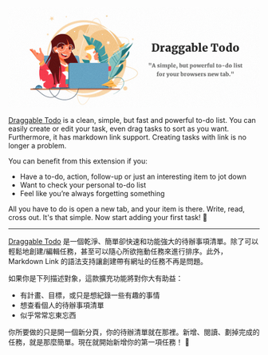 [![Photo](https://raw.githubusercontent.com/rayc2045/todo-chrome-extension/main/images/original/marquee_promo_tile.png)](https://chrome.google.com/webstore/detail/draggable-to-do-list%EF%BD%9C%E5%8F%AF%E6%8B%96%E6%9B%B3%E7%9A%84/pndehpgkgbajinooeiebnjikfdfgoogi)

[Draggable Todo](https://chrome.google.com/webstore/detail/draggable-to-do-list%EF%BD%9C%E5%8F%AF%E6%8B%96%E6%9B%B3%E7%9A%84/pndehpgkgbajinooeiebnjikfdfgoogi) is a clean, simple, but fast and powerful to-do list. You can easily create or edit your task, even drag tasks to sort as you want. Furthermore, it has markdown link support. Creating tasks with link is no longer a problem.

You can benefit from this extension if you:
- Have a to-do, action, follow-up or just an interesting item to jot down 
- Want to check your personal to-do list
- Feel like you’re always forgetting something

All you have to do is open a new tab, and your item is there. Write, read, cross out. It's that simple. Now start adding your first task! 🙂

---

[Draggable Todo](https://chrome.google.com/webstore/detail/draggable-to-do-list%EF%BD%9C%E5%8F%AF%E6%8B%96%E6%9B%B3%E7%9A%84/pndehpgkgbajinooeiebnjikfdfgoogi) 是一個乾淨、簡單卻快速和功能強大的待辦事項清單。除了可以輕鬆地創建/編輯任務，甚至可以隨心所欲拖動任務來進行排序。此外，Markdown Link 的語法支持讓創建帶有網址的任務不再是問題。

如果你是下列描述對象，這款擴充功能將對你大有助益：
- 有計畫、目標，或只是想紀錄一些有趣的事情
- 想查看個人的待辦事項清單
- 似乎常常忘東忘西

你所要做的只是開一個新分頁，你的待辦清單就在那裡。新增、閱讀、劃掉完成的任務，就是那麼簡單。現在就開始新增你的第一項任務！ 🙂